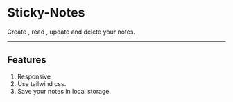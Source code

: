# Sticky-Notes

Create , read , update and delete your notes.
***
## Features
1. Responsive
2. Use tailwind css.
3. Save your notes in local storage. 
